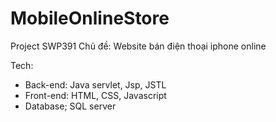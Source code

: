 # MobileOnlineStore
Project SWP391
Chủ đề: Website bán điện thoại iphone online

Tech: 
  + Back-end: Java servlet, Jsp, JSTL
  + Front-end: HTML, CSS, Javascript
  + Database; SQL server

